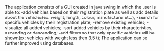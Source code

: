 The application consists of a GUI created in java swing in which the user is able to:
-add vehicles based on their registration plate as well as add details about the vehicles(ex: weight, length, colour, manufacturer etc.);
-search for specific vehicles by their registration plate;
-remove existing vehicles;
-visualize all added vehicles;
-sort added vehicles by their characteristics, ascending or descending;
-add filters so that only specific vehicles will be shown(ex: vehicles with weight less then 3.5 t);
The application can be further improved using databases.
